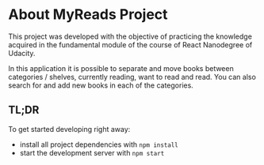 # About MyReads Project
This project was developed with the objective of practicing the knowledge acquired in the fundamental module of the course of React Nanodegree of Udacity.

In this application it is possible to separate and move books between categories / shelves, currently reading, want to read and read. You can also search for and add new books in each of the categories.


## TL;DR

To get started developing right away:

* install all project dependencies with `npm install`
* start the development server with `npm start`